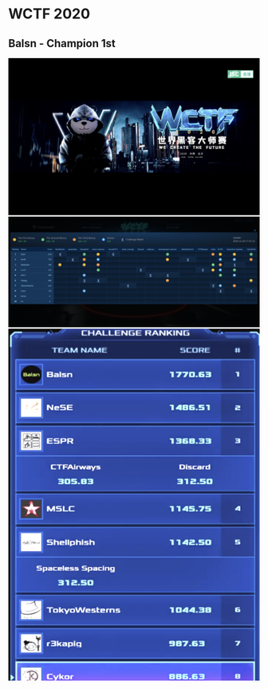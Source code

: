 # WCTF 2020
## Balsn - Champion 1st
![pic](pic.png)
![scoreboard](scoreboard.png)
![ranking](ranking.png)
